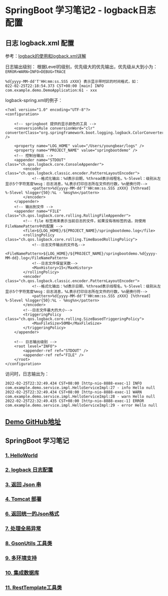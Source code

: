 # SpringBoot 学习笔记2 - logback日志配置


## 日志 logback.xml 配置

参考：[logback的使用和logback.xml详解](https://www.cnblogs.com/warking/p/5710303.html)

日志输出级别：
根据Level的级别，优先级大的优先输出，优先级从大到小为：
`ERROR>WARN>INFO>DEBUG>TRACE`



```
%d{yyyy-MM-dd'T'HH:mm:ss.SSS zXXX} 表示显示带时区的时间格式，如：
022-02-25T22:18:54.373 CST+08:00 [main] INFO  com.example.demo.DemoApplication:61 - xxx
```





logback-spring.xml的例子：

```
<?xml version="1.0" encoding="UTF-8"?>
<configuration>

    <!-- springboot 提供的显示颜色的工具 -->
    <conversionRule conversionWord="clr" converterClass="org.springframework.boot.logging.logback.ColorConverter" />

    <property name="LOG_HOME" value="/Users/youngbear/logs" />
    <property name="PROJECT_NAME" value="springbootdemo" />
    <!-- 控制台输出 -->
    <appender name="STDOUT" class="ch.qos.logback.core.ConsoleAppender">
        <encoder class="ch.qos.logback.classic.encoder.PatternLayoutEncoder">
            <!--格式化输出：%d表示日期，%thread表示线程名，%-5level：级别从左显示5个字符宽度%msg：日志消息，%L表示打印日志所在文件的行数，%n是换行符-->
            <pattern>%d{yyyy-MM-dd'T'HH:mm:ss.SSS zXXX} [%thread] %-5level %logger{50}:%L - %msg%n</pattern>
        </encoder>
    </appender>
    <!-- 输出到文件 -->
    <appender name="FILE"  class="ch.qos.logback.core.rolling.RollingFileAppender">
        <!-- file 标签用来表示当前日志的文件，如果没有改标签的话，则使用FileNamePattern中的配置 -->
        <file>${LOG_HOME}/${PROJECT_NAME}/springbootdemo.log</file>
        <rollingPolicy class="ch.qos.logback.core.rolling.TimeBasedRollingPolicy">
            <!--日志文件输出的文件名-->
            <FileNamePattern>${LOG_HOME}/${PROJECT_NAME}/springbootdemo.%d{yyyy-MM-dd}.log</FileNamePattern>
            <!--日志文件保留天数-->
            <MaxHistory>15</MaxHistory>
        </rollingPolicy>
        <encoder class="ch.qos.logback.classic.encoder.PatternLayoutEncoder">
            <!--格式化输出：%d表示日期，%thread表示线程名，%-5level：级别从左显示5个字符宽度%msg：日志消息，%L表示打印日志所在文件的行数，%n是换行符-->
            <pattern>%d{yyyy-MM-dd'T'HH:mm:ss.SSS zXXX} [%thread] %-5level %logger{50}:%L - %msg%n</pattern>
        </encoder>
        <!--日志文件最大的大小-->
        <triggeringPolicy class="ch.qos.logback.core.rolling.SizeBasedTriggeringPolicy">
            <MaxFileSize>50MB</MaxFileSize>
        </triggeringPolicy>
    </appender>

    <!-- 日志输出级别 -->
    <root level="INFO">
        <appender-ref ref="STDOUT" />
        <appender-ref ref="FILE" />
    </root>
</configuration>
```

访问时，日志输出为：

```
2022-02-25T22:32:49.434 CST+08:00 [http-nio-8888-exec-1] INFO  com.example.demo.service.impl.HelloServiceImpl:27 - info Hello null
2022-02-25T22:32:49.434 CST+08:00 [http-nio-8888-exec-1] WARN  com.example.demo.service.impl.HelloServiceImpl:28 - warn Hello null
2022-02-25T22:32:49.435 CST+08:00 [http-nio-8888-exec-1] ERROR com.example.demo.service.impl.HelloServiceImpl:29 - error Hello null
```




## [Demo GitHub地址](https://github.com/YoungBear/SpringBootDemo)



## SpringBoot 学习笔记

### [1. HelloWorld](./SpringBoot-1-HelloWorld.md)

### [2. logback 日志配置](./SpringBoot-2-logback.md)

### [3. 返回 Json 串](./SpringBoot-3-Json.md)

### [4. Tomcat 部署](./SpringBoot-4-Tomcat.md)

### [6. 返回统一的Json格式](./SpringBoot-6-CommonJson.md)

### [7. 处理全局异常](./SpringBoot-7-GlobalExceptionHandler.md)

### [8. GsonUtils 工具类](./SpringBoot-8-GsonUtils.md)

### [9. 多环境支持](./SpringBoot-9-MultipyEnv.md)

### [10. 集成数据库](./SpringBoot-10-Database.md)

### [11. RestTemplate工具类](./SpringBoot-11-RestTemplateUtils.md)
